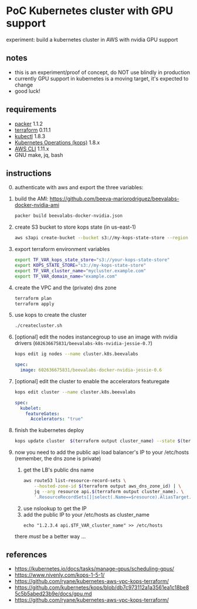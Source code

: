 # PoC Kubernetes cluster with GPU support

experiment: build a kubernetes cluster in AWS with nvidia GPU support

## notes
* this is an experiment/proof of concept, do NOT use blindly in production
* currently GPU support in kubernetes is a moving target, it's expected to change
* good luck!

## requirements
* [packer](https://www.packer.io/) 1.1.2
* [terraform](https://www.terraform.io/) 0.11.1
* [kubectl](https://github.com/kubernetes/kubectl) 1.8.3
* [Kubernetes Operations (kops)](https://github.com/kubernetes/kops) 1.8.x
* [AWS CLI](https://aws.amazon.com/cli/) 1.11.x
* GNU make, jq, bash


## instructions

0. authenticate with aws and export the three variables:

1. build the AMI: https://github.com/beeva-mariorodriguez/beevalabs-docker-nvidia-ami
    ```bash
    packer build beevalabs-docker-nvidia.json
    ```

2. create S3 bucket to store kops state (in us-east-1)
    ```bash
    aws s3api create-bucket --bucket s3://my-kops-state-store --region us-east-1
    ```

3. export terraform environment variables
    ```bash
    export TF_VAR_kops_state_store="s3://your-kops-state-store"
    export KOPS_STATE_STORE="s3://my-kops-state-store"
    export TF_VAR_cluster_name="mycluster.example.com"
    export TF_VAR_domain_name="example.com"
    ```

4. create the VPC and the (private) dns zone
    ```bash
    terraform plan
    terraform apply
    ```

5. use kops to create the cluster
    ```bash
    ./createcluster.sh
    ```

6. [optional] edit the nodes instancegroup to use an image with nvidia drivers (``602636675831/beevalabs-k8s-nvidia-jessie-0.7``)
    ```bash
    kops edit ig nodes --name cluster.k8s.beevalabs
    ```
    ```yaml
    spec:
      image: 602636675831/beevalabs-docker-nvidia-jessie-0.6
    ```

7. [optional] edit the cluster to enable the accelerators featuregate
    ```bash
    kops edit cluster --name cluster.k8s.beevalabs
    ```
    ```yaml
    spec:
      kubelet:
        featureGates:
          Accelerators: "true"
    ```

8. finish the kubernetes deploy
    ```bash
    kops update cluster  $(terraform output cluster_name) --state $(terraform output kops_state_store)  --yes
    ```

9. now you need to add the public api load balancer's IP to your /etc/hosts (remember, the dns zone is private)
    1. get the LB's public dns name
        ```bash
        aws route53 list-resource-record-sets \
            --hosted-zone-id $(terraform output aws_dns_zone_id) | \
            jq --arg resource api.$(terraform output cluster_name). \
            '.ResourceRecordSets[]|select(.Name==$resource).AliasTarget.DNSName'
        ```
    2. use nslookup to get the IP
    3. add the public IP to your /etc/hosts as cluster_name
        ```
        echo "1.2.3.4 api.$TF_VAR_cluster_name" >> /etc/hosts
        ```
    there _must_ be a better way ...

## references
* https://kubernetes.io/docs/tasks/manage-gpus/scheduling-gpus/
* https://www.nivenly.com/kops-1-5-1/
* https://github.com/ryane/kubernetes-aws-vpc-kops-terraform/
* https://github.com/kubernetes/kops/blob/db7c973112a1a3561ea1c18be85c5b5abed23b9e/docs/gpu.md
* https://github.com/ryane/kubernetes-aws-vpc-kops-terraform/

